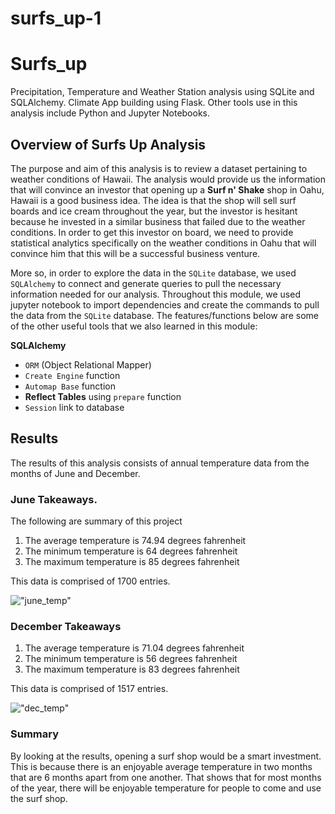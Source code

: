 # surfs_up-1


# Surfs_up
Precipitation, Temperature and Weather Station analysis using SQLite and SQLAlchemy. Climate App building using Flask. Other tools use in this analysis include Python and Jupyter Notebooks.

## Overview of Surfs Up Analysis

The purpose and aim of this analysis is to review a dataset pertaining to weather conditions of Hawaii. The analysis would provide us the information that will convince an investor that opening up a **Surf n' Shake** shop in Oahu, Hawaii is a good business idea. The idea is that the shop will sell surf boards and ice cream throughout the year, but the investor is hesitant because he invested in a similar business that failed due to the weather conditions. In order to get this investor on board, we need to provide statistical analytics specifically on the weather conditions in Oahu that will convince him that this will be a successful business venture.

More so, in order to explore the data in the `SQLite` database, we used `SQLAlchemy` to connect and generate queries to pull the necessary information needed for our analysis. Throughout this module, we used jupyter notebook to import dependencies and create the commands to pull the data from the `SQLite` database. The features/functions below are some of the other useful tools that we also learned in this module:

**SQLAlchemy**
* `ORM` (Object Relational Mapper)
* `Create Engine` function
* `Automap Base` function
* **Reflect Tables** using `prepare` function
* `Session` link to database

## Results 

The results of this analysis consists of annual temperature data from the months of June and December.

### June Takeaways.

The following are summary of this project

1. The average temperature is 74.94 degrees fahrenheit
2. The minimum temperature is 64 degrees fahrenheit
3. The maximum temperature is 85 degrees fahrenheit

This data is comprised of 1700 entries.

!["june_temp"](https://github.com/Wall-E28/surf_analysis/blob/master/resources/june_temp.png)

### December Takeaways

1. The average temperature is 71.04 degrees fahrenheit
2. The minimum temperature is 56 degrees fahrenheit
3. The maximum temperature is 83 degrees fahrenheit

This data is comprised of 1517 entries.

!["dec_temp"](https://github.com/Wall-E28/surf_analysis/blob/master/resources/dec_temp.png)

### Summary

By looking at the results, opening a surf shop would be a smart investment. This is because there is an enjoyable average temperature in two months that are 6 months apart from one another. That shows that for most months of the year, there will be enjoyable temperature for people to come and use the surf shop.
